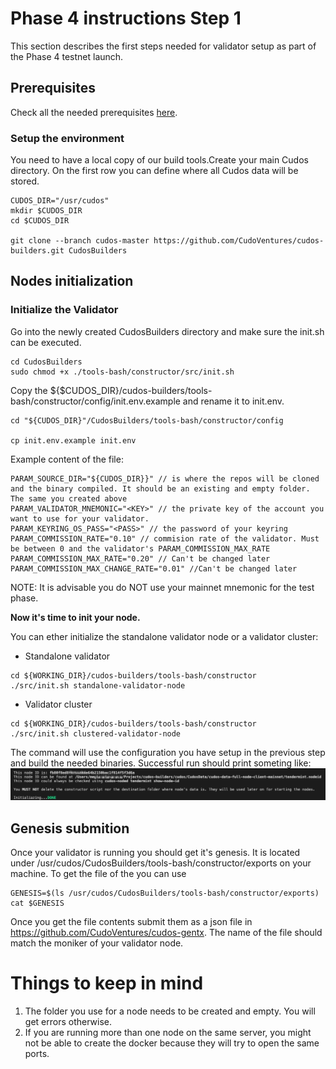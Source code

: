 # Phase 4 instructions Step 1

This section describes the first steps needed for validator setup as part of the Phase 4 testnet launch.

## Prerequisites
Check all the needed prerequisites [here](./prerequisites.md).
### Setup the environment
You need to have a local copy of our build tools.Create your main Cudos directory. On the first row you can define where all Cudos data will be stored.

```
CUDOS_DIR="/usr/cudos"
mkdir $CUDOS_DIR
cd $CUDOS_DIR

git clone --branch cudos-master https://github.com/CudoVentures/cudos-builders.git CudosBuilders
```

## Nodes initialization

### Initialize the Validator
Go into the newly created CudosBuilders directory and make sure the init.sh can be executed.
```
cd CudosBuilders
sudo chmod +x ./tools-bash/constructor/src/init.sh
```
Copy the ${$CUDOS_DIR}/cudos-builders/tools-bash/constructor/config/init.env.example and rename it to init.env. 

```
cd "${CUDOS_DIR}"/CudosBuilders/tools-bash/constructor/config

cp init.env.example init.env
```

Example content of the file:

```
PARAM_SOURCE_DIR="${CUDOS_DIR}}" // is where the repos will be cloned and the binary compiled. It should be an existing and empty folder. The same you created above
PARAM_VALIDATOR_MNEMONIC="<KEY>" // the private key of the account you want to use for your validator.
PARAM_KEYRING_OS_PASS="<PASS>" // the password of your keyring
PARAM_COMMISSION_RATE="0.10" // commision rate of the validator. Must be between 0 and the validator's PARAM_COMMISSION_MAX_RATE
PARAM_COMMISSION_MAX_RATE="0.20" // Can't be changed later
PARAM_COMMISSION_MAX_CHANGE_RATE="0.01" //Can't be changed later
```

NOTE: It is advisable you do NOT use your mainnet mnemonic for the test phase.

**Now it's time to init your node.**


You can ether initialize the standalone validator node or a validator cluster:

- Standalone validator
```
cd ${WORKING_DIR}/cudos-builders/tools-bash/constructor
./src/init.sh standalone-validator-node
```
- Validator cluster
```
cd ${WORKING_DIR}/cudos-builders/tools-bash/constructor
./src/init.sh clustered-validator-node
```

The command will use the configuration you have setup in the previous step and build the needed binaries. Successful run should print someting like:
<img src="./init-full.png">

<!--
If you see any additional messages or error please refer to the troubleshooting section.
-->

## Genesis submition

Once your validator is running you should get it's genesis. It is located under /usr/cudos/CudosBuilders/tools-bash/constructor/exports on your machine. To get the file of the you can use

```
GENESIS=$(ls /usr/cudos/CudosBuilders/tools-bash/constructor/exports)
cat $GENESIS

```
Once you get the file contents submit them as a json file in https://github.com/CudoVentures/cudos-gentx. The name of the file should match the moniker of your validator node.

# Things to keep in mind
1. The folder you use for a node needs to be created and empty. You will get errors otherwise.
2. If you are running more than one node on the same server, you might not be able to create the docker because they will try to open the same ports.

<!--
# Troubleshooting
-->
